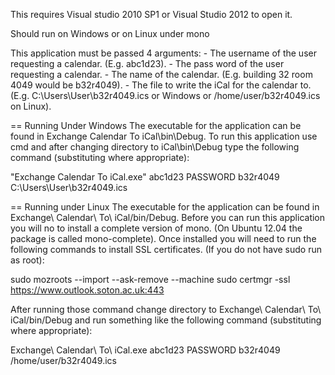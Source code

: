 This requires Visual studio 2010 SP1 or Visual Studio 2012 to open it.

Should run on Windows or on Linux under mono

This application must be passed 4 arguments:
  <username> - The username of the user requesting a calendar. (E.g. abc1d23).
  <password> - The pass word of the user requesting a calendar.
  <calendar> - The name of the calendar. (E.g. building 32 room 4049 would be b32r4049).
  <writefile> - The file to write the iCal for the calendar to. (E.g. C:\Users\User\b32r4049.ics or Windows or /home/user/b32r4049.ics on Linux).


== Running Under Windows
The executable for the application can be found in Exchange Calendar To iCal\bin\Debug.  To run this application use cmd and after changing directory
to iCal\bin\Debug type the following command (substituting where appropriate):

  "Exchange Calendar To iCal.exe" abc1d23 PASSWORD b32r4049 C:\Users\User\b32r4049.ics


== Running under Linux
The executable for the application can be found in Exchange\ Calendar\ To\ iCal/bin/Debug.  Before you can run this application you will no to install 
a complete version of mono.  (On Ubuntu 12.04 the package is called mono-complete).  Once installed you will need to run the following commands to
install SSL certificates.  (If you do not have sudo run as root):

  sudo mozroots --import --ask-remove --machine
  sudo certmgr -ssl https://www.outlook.soton.ac.uk:443

After running those command change directory to Exchange\ Calendar\ To\ iCal/bin/Debug and run something like the following command (substituting 
where appropriate):

  Exchange\ Calendar\ To\ iCal.exe abc1d23 PASSWORD b32r4049 /home/user/b32r4049.ics
